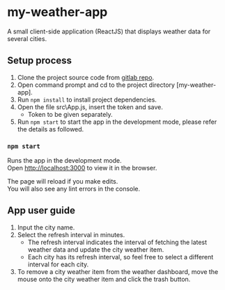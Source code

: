 # my-weather-app

A small client-side application (ReactJS) that displays weather data for several cities.

## Setup process

1. Clone the project source code from [gitlab repo](https://gitlab.com/KylerLee/my-weather-app.git).
2. Open command prompt and cd to the project directory [my-weather-app].
3. Run `npm install` to install project dependencies.
4. Open the file src\App.js, insert the token and save.
    - Token to be given separately.
5. Run `npm start` to start the app in the development mode, please refer the details as followed.

### `npm start`

Runs the app in the development mode.<br />
Open [http://localhost:3000](http://localhost:3000) to view it in the browser.

The page will reload if you make edits.<br />
You will also see any lint errors in the console.

## App user guide

1. Input the city name.
2. Select the refresh interval in minutes.
    - The refresh interval indicates the interval of fetching the latest weather data and update the city weather item.
    - Each city has its refresh interval, so feel free to select a different interval for each city.
3. To remove a city weather item from the weather dashboard, move the mouse onto the city weather item and click the trash button.